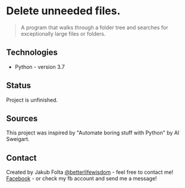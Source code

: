 # Delete unneeded files.
> A program that walks through a folder tree and searches for exceptionally large files or folders.

## Technologies
* Python - version 3.7

## Status
Project is unfinished.

## Sources
This project was inspired by "Automate boring stuff with Python" by Al Sweigart.

## Contact
Created by Jakub Folta [@betterlifewisdom](https://www.betterlifewisdom.com/) - feel free to contact me!<br/>
[Facebook](https://www.facebook.com/jakub.folta.58) - or check my fb account and send me a message!
